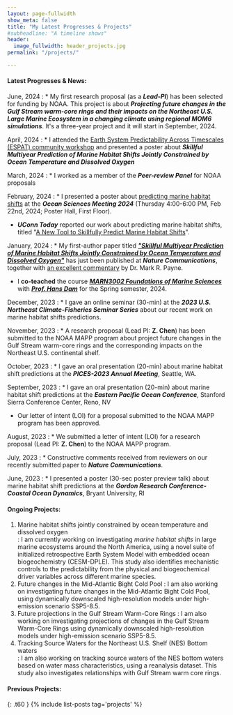 ```yaml
---
layout: page-fullwidth
show_meta: false
title: "My Latest Progresses & Projects"
#subheadline: "A timeline shows"
header:
  image_fullwidth: header_projects.jpg
permalink: "/projects/"

---
```

#### **Latest Progresses & News:**
June, 2024
: * My first research proposal (as a <i><b>Lead-PI</b></i>) has been selected for funding by NOAA. This project is about <i><b>Projecting future changes in the Gulf Stream warm-core rings and their impacts on the Northeast U.S. Large Marine Ecosystem in a changing climate using regional MOM6 simulations</b></i>. It's a three-year project and it will start in September, 2024. 

April, 2024
: * I attended the [Earth System Predictability Across Timescales (ESPAT) community workshop][7] and presented a poster about <b><i>Skillful Multiyear Prediction of Marine Habitat Shifts Jointly Constrained by Ocean Temperature and Dissolved Oxygen</i></b>

March, 2024
: * I worked as a member of the <i><b>Peer-review Panel</b></i> for NOAA proposals

February, 2024
: * I presented a poster about [predicting marine habitat shifts][4] at the <i><b>Ocean Sciences Meeting 2024</b></i> (Thursday 4:00-6:00 PM, Feb 22nd, 2024; Poster Hall, First Floor). 
  * <b><i>UConn Today</i></b> reported our work about predicting marine habitat shifts, titled "[A New Tool to Skillfully Predict Marine Habitat Shifts][5]".

January, 2024
: * My first-author paper titled [<b><i>"Skillful Multiyear Prediction of Marine Habitat Shifts Jointly Constrained by Ocean Temperature and Dissolved Oxygen"</i></b>][1] has just been published at <i><b>Nature Communications</b></i>, together with [an excellent commentary][6] by Dr. Mark R. Payne. 
  * I <b>co-teached</b> the course [<i><b>MARN3002 Foundations of Marine Sciences</b></i>][3] with [<i><b>Prof. Hans Dam</b></i>][2] for the Spring semester, 2024.

December, 2023
: * I gave an online seminar (30-min) at the <i><b>2023 U.S. Northeast Climate-Fisheries Seminar Series</b></i> about our recent work on marine habitat shifts predictions.

November, 2023
: * A research proposal (Lead PI: <b>Z. Chen</b>) has been submitted to the NOAA MAPP program about project future changes in the Gulf Stream warm-core rings and the corresponding impacts on the Northeast U.S. continental shelf.

October, 2023
: * I gave an oral presentation (20-min) about marine habitat shift predictions at the <i><b>PICES-2023 Annual Meeting</b></i>, Seattle, WA.

September, 2023
: * I gave an oral presentation (20-min) about marine habitat shift predictions at the <i><b>Eastern Pacific Ocean Conference</b></i>, Stanford Sierra Conference Center, Reno, NV
  * Our letter of intent (LOI) for a proposal submitted to the NOAA MAPP program has been approved.

August, 2023
: * We submitted a letter of intent (LOI) for a research proposal (Lead PI: <b>Z. Chen</b>) to the NOAA MAPP program.

July, 2023
: * Constructive comments received from reviewers on our recently submitted paper to <i><b>Nature Communications</b></i>.

June, 2023
: * I presented a poster (30-sec poster preview talk) about marine habitat shift predictions at the <i><b>Gordon Research Conference-Coastal Ocean Dynamics</b></i>, Bryant University, RI 

#### **Ongoing Projects:**
1. Marine habitat shifts jointly constrained by ocean temperature and dissolved oxygen  
:  I am currently working on investigating <i>marine habitat shifts</i> in large marine ecosystems around the North America, using a novel suite of initialized retrospective Earth System Model with embedded ocean biogeochemistry (CESM-DPLE). This study also identifies mechanistic controls to the predictability from the physical and biogeochemical driver variables across different marine species.   
2. Future changes in the Mid-Atlantic Bight Cold Pool
:  I am also working on investigating future changes in the Mid-Atlantic Bight Cold Pool, using dynamically downscaled high-resolution models under high-emission scenario SSP5-8.5.
3. Future projections in the Gulf Stream Warm-Core Rings
:  I am also working on investigating projections of changes in the Gulf Stream Warm-Core Rings using dynamically downscaled high-resolution models under high-emission scenario SSP5-8.5.
4. Tracking Source Waters for the Northeast U.S. Shelf (NES) Bottom waters   
:  I am also working on tracking source waters of the NES bottom waters based on water mass characteristics, using a reanalysis dataset. This study also investigates relationships with Gulf Stream warm core rings.   

#### **Previous Projects:**
{: .t60 }
{% include list-posts tag='projects' %}

 [1]: https://www.nature.com/articles/s41467-024-45016-5
 [2]: https://marinesciences.uconn.edu/person/hans-g-dam/
 [3]: https://catalog.uconn.edu/directory-of-courses/course/MARN/3002/
 [4]: https://agu.confex.com/agu/OSM24/meetingapp.cgi/Paper/1483854
 [5]: https://today.uconn.edu/2024/02/a-new-tool-to-skillfully-predict-marine-habitat-shifts/
 [6]: https://www.nature.com/articles/s41467-024-45020-9
 [7]: https://ncar.ucar.edu/predictability
